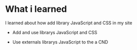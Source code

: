 <h1>What i learned</h1>

<p>
    I learned about how add library JavaScript and CSS in my site
</p>

* Add and use librarys JavaScript and CSS

* Use externals librarys JavaScript to the a CND